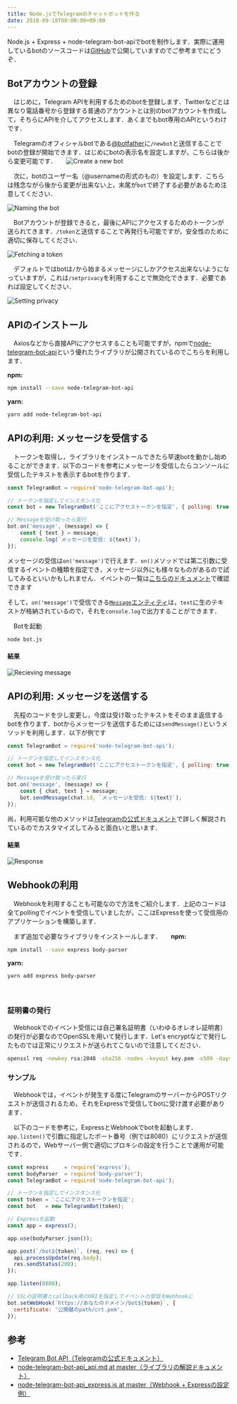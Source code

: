 ```yaml
---
title: Node.jsでTelegramのチャットボットを作る
date: 2018-09-18T00:00:00+09:00
---
```


Node.js + Express + node-telegram-bot-apiでbotを制作します．実際に運用しているbotのソースコードは[GitHub](https://github.com/neetshin/minazuki-bot)で公開していますのでご参考までにどうぞ．

## Botアカウントの登録

　はじめに，Telegram APIを利用するためのbotを登録します．Twitterなどとは異なり電話番号から登録する普通のアカウントとは別のbotアカウントを作成して，そちらにAPIを介してアクセスします．あくまでもbot専用のAPIというわけです．

　Telegramのオフィシャルbotである[@botfather](https://t.me/botfather)に`/newbot`と送信することでbotの登録が開始できます．はじめにbotの表示名を設定しますが，こちらは後から変更可能です．
　
![Create a new bot](./create-a-new-bot.png)

　次に，botのユーザー名（@usernameの形式のもの）を設定します．こちらは残念ながら後から変更が出来ない上，末尾が`bot`で終了する必要があるため注意してください．

![Naming the bot](./naming-bot.png)

　Botアカウントが登録できると，最後にAPIにアクセスするためのトークンが送られてきます．`/token`と送信することで再発行も可能ですが，安全性のために適切に保存してください．

![Fetching a token](./fetching-token.png)

　デフォルトではbotは`/`から始まるメッセージにしかアクセス出来ないようになっていますが，これは`/setprivacy`を利用することで無効化できます．必要であれば設定してください．

![Setting privacy](./setting-privacy.png)

## APIのインストール
　Axiosなどから直接APIにアクセスすることも可能ですが，npmで[node-telegram-bot-api](https://github.com/yagop/node-telegram-bot-api)という優れたライブラリが公開されているのでこちらを利用します．

**npm:**

```sh
npm install --save node-telegram-bot-api
```

**yarn:**

```sh
yarn add node-telegram-bot-api
```

## APIの利用: メッセージを受信する
　トークンを取得し，ライブラリをインストールできたら早速botを動かし始めることができます．以下のコードを参考にメッセージを受信したらコンソールに受信したテキストを表示するbotを作ります．

```bot.js
const TelegramBot = require('node-telegram-bot-api');

// トークンを指定してインスタンス化
const bot = new TelegramBot('ここにアクセストークンを指定', { polling: true });

// Messageを受け取ったら実行
bot.on('message', (message) => {
	const { text } = message;
	console.log(`メッセージを受信: ${text}`);
});
```

メッセージの受信は`on('message')`で行えます．`on()`メソッドでは第二引数に受信するイベントの種類を指定でき，メッセージ以外にも様々なものがあるので試してみるといいかもしれません．イベントの一覧は[こちらのドキュメント](https://github.com/yagop/node-telegram-bot-api/blob/master/doc/usage.md#events)で確認できます

そして，`on('message')`で受信できる[`Message`エンティティ](https://core.telegram.org/bots/api#message)は，`text`に生のテキストが格納されているので，それを`console.log`で出力することができます．

　Botを起動

```sh
node bot.js
```

#### 結果
![Recieving message](./recieving-message.png)

## APIの利用: メッセージを送信する
　先程のコードを少し変更し，今度は受け取ったテキストをそのまま返信するbotを作ります．botからメッセージを送信するためには`sendMessage()`というメソッドを利用します．以下が例です

```bot.js
const TelegramBot = require('node-telegram-bot-api');

// トークンを指定してインスタンス化
const bot = new TelegramBot('ここにアクセストークンを指定', { polling: true });

// Messageを受け取ったら実行
bot.on('message', (message) => {
	const { chat, text } = message;
	bot.sendMessage(chat.id, `メッセージを受信: ${text}`);
});
```

尚，利用可能な他のメソッドは[Telegramの公式ドキュメント](https://core.telegram.org/bots/api#available-methods)で詳しく解説されているのでカスタマイズしてみると面白いと思います．

#### 結果
![Response](./respond-to-message.png)

## Webhookの利用
　Webhookを利用することも可能なので方法をご紹介します．上記のコードは全てpollingでイベントを受信していましたが，ここはExpressを使って受信用のアプリケーションを構築します．

　まず追加で必要なライブラリをインストールします．
　
**npm:**　

```sh
npm install --save express body-parser
```

**yarn:**

```sh
yarn add express body-parser
```
　
### 証明書の発行
　Webhookでのイベント受信には自己署名証明書（いわゆるオレオレ証明書）の発行が必要なのでOpenSSLを用いて発行します．Let's encryptなどで発行したものでは正常にリクエストが送られてこないので注意してください．

```sh
openssl req -newkey rsa:2048 -sha256 -nodes -keyout key.pem -x509 -days 365 -out cert.pem
```

### サンプル
　Webhookでは，イベントが発生する度にTelegramのサーバーからPOSTリクエストが送信されるため，それをExpressで受信してbotに受け渡す必要があります．

　以下のコードを参考に，ExpressとWebhookでbotを起動します．`app.listen()`で引数に指定したポート番号（例では8080）にリクエストが送信されるので，Webサーバー側で適切にプロキシの設定を行うことで運用が可能です．

```js
const express     = require('express');
const bodyParser  = require('body-parser');
const TelegramBot = require('node-telegram-bot-api');

// トークンを指定してインスタンス化
const token = 'ここにアクセストークンを指定';
const bot   = new TelegramBot(token);

// Expressを起動
const app = express();

app.use(bodyParser.json());

app.post(`/bot${token}`, (req, res) => {
  api.processUpdate(req.body);
  res.sendStatus(200);
});

app.listen(8080);

// SSLの証明書とcallback用のURIを指定してイベントの受信をWebhookに
bot.setWebHook(`https://あなたのドメイン/bot${token}`, {
  certificate: '公開鍵のpath/crt.pem',
});
```

## 参考
- [Telegram Bot API（Telegramの公式ドキュメント）](https://core.telegram.org/bots/api)
- [node-telegram-bot-api_api.md at master（ライブラリの解説ドキュメント）](https://github.com/yagop/node-telegram-bot-api/blob/master/doc/api.md)
- [node-telegram-bot-api_express.js at master（Webhook + Expressの設定例）](https://github.com/yagop/node-telegram-bot-api/blob/master/examples/webhook/express.js)
